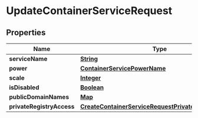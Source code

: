 

# UpdateContainerServiceRequest


## Properties

| Name | Type | Description | Notes |
|------------ | ------------- | ------------- | -------------|
|**serviceName** | [**String**](String.md) |  |  |
|**power** | [**ContainerServicePowerName**](ContainerServicePowerName.md) |  |  [optional] |
|**scale** | [**Integer**](Integer.md) |  |  [optional] |
|**isDisabled** | [**Boolean**](Boolean.md) |  |  [optional] |
|**publicDomainNames** | [**Map**](Map.md) |  |  [optional] |
|**privateRegistryAccess** | [**CreateContainerServiceRequestPrivateRegistryAccess**](CreateContainerServiceRequestPrivateRegistryAccess.md) |  |  [optional] |



